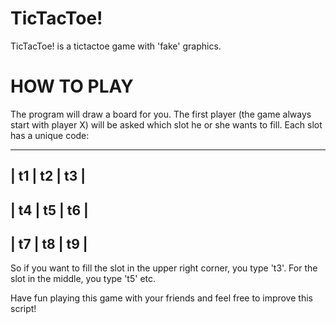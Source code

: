 # TicTacToe!

TicTacToe! is a tictactoe game with 'fake' graphics.

# HOW TO PLAY
The program will draw a board for you. The first player (the game always start with player X) will be asked which slot he or she wants to fill.
Each slot has a unique code:

  ----------------
  | t1 | t2 | t3 |
  ----------------
  | t4 | t5 | t6 |
  ----------------
  | t7 | t8 | t9 |
  ----------------
  

So if you want to fill the slot in the upper right corner, you type 't3'. For the slot in the middle, you type 't5' etc.

Have fun playing this game with your friends and feel free to improve this script!

